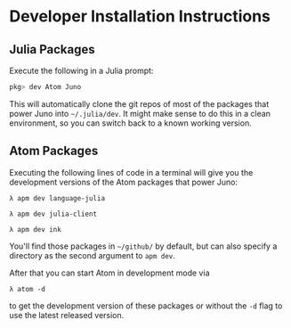 # Developer Installation Instructions

## Julia Packages

Execute the following in a Julia prompt:
```julia
pkg> dev Atom Juno
```
This will automatically clone the git repos of most of the packages that power Juno
into `~/.julia/dev`. It might make sense to do this in a clean environment, so you
can switch back to a known working version.

## Atom Packages

Executing the following lines of code in a terminal will give you the development
versions of the Atom packages that power Juno:
```
λ apm dev language-julia

λ apm dev julia-client

λ apm dev ink
```
You'll find those packages in `~/github/` by default, but can also specify a
directory as the second argument to `apm dev`.

After that you can start Atom in development mode via
```
λ atom -d
```
to get the development version of these packages or without the `-d` flag to use
the latest released version.
